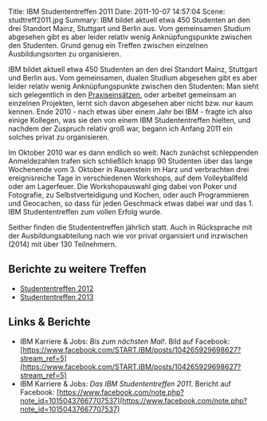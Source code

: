 Title: IBM Studententreffen 2011
Date: 2011-10-07 14:57:04
Scene: studtreff2011.jpg
Summary: IBM bildet aktuell etwa 450 Studenten an den drei Standort Mainz, Stuttgart und Berlin aus. Vom gemeinsamen Studium abgesehen gibt es aber leider relativ wenig Anknüpfungspunkte zwischen den Studenten. Grund genug ein Treffen zwischen einzelnen Ausbildungsorten zu organisieren.

IBM bildet aktuell etwa 450 Studenten an den drei Standort Mainz, Stuttgart und Berlin aus. Vom gemeinsamen, dualen Studium abgesehen gibt es aber leider relativ wenig Anknüpfungspunkte zwischen den Studenten: Man sieht sich gelegentlich in den [Praxiseinsätzen]({filename}/12-09-PEs.md), oder arbeitet gemeinsam an einzelnen Projekten, lernt sich davon abgesehen aber nicht bzw. nur kaum kennen. Ende 2010 - nach etwas über einem Jahr bei IBM - fragte ich also einige Kollegen, was sie den von einem IBM Studententreffen hielten, und nachdem der Zuspruch relativ groß war, begann ich Anfang 2011 ein solches privat zu organisieren.

Im Oktober 2010 war es dann endlich so weit: Nach zunächst schleppenden Anmeldezahlen trafen sich schließlich knapp 90 Studenten über das lange Wochenende vom 3. Oktober in Rauenstein im Harz und verbrachten drei ereignisreiche Tage in verschiedenen Workshops, auf dem Volleyballfeld oder am Lagerfeuer. Die Workshopauswahl ging dabei von Poker und Fotografie, zu Selbstverteidigung und Kochen, oder auch Programmieren und Geocachen, so dass für jeden Geschmack etwas dabei war und das 1. IBM Studententreffen zum vollen Erfolg wurde.

Seither finden die Studententreffen jährlich statt. Auch in Rücksprache mit der Ausbildungsabteilung nach wie vor privat organisiert und inzwischen (2014) mit über 130 Teilnehmern.

## Berichte zu weitere Treffen
* [Studententreffen 2012]({filename}/12-05-Studententreffen.md)
* [Studententreffen 2013]({filename}/13-05-Studententreffen.md)

## Links & Berichte
* IBM Karriere & Jobs: *Bis zum nächsten Mal!*. Bild auf Facebook: [https://www.facebook.com/START.IBM/posts/104265929698627?stream_ref=5](https://www.facebook.com/START.IBM/posts/104265929698627?stream_ref=5)
* IBM Karriere & Jobs: *Das IBM Studententreffen 2011*. Bericht auf Facebook: [https://www.facebook.com/note.php?note_id=10150437667707537](https://www.facebook.com/note.php?note_id=10150437667707537)